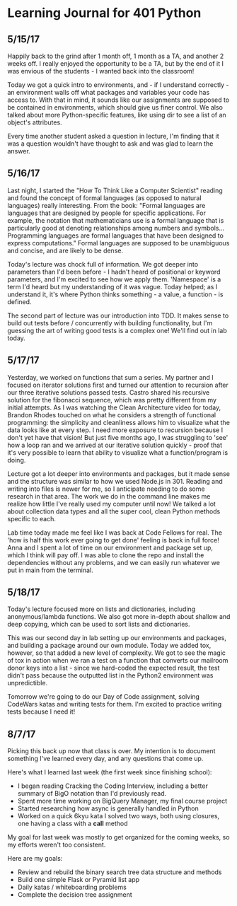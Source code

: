 # Learning Journal for 401 Python

## 5/15/17
Happily back to the grind after 1 month off, 1 month as a TA, and another 2 weeks off. I really enjoyed the opportunity to be a TA, but by the end of it I was envious of the students - I wanted back into the classroom!

Today we got a quick intro to environments, and - if I understand correctly - an environment walls off what packages and variables your code has access to. With that in mind, it sounds like our assignments are supposed to be contained in environments, which should give us finer control. We also talked about more Python-specific features, like using dir to see a list of an object's attributes.

Every time another student asked a question in lecture, I'm finding that it was a question wouldn't have thought to ask and was glad to learn the answer.

## 5/16/17
Last night, I started the "How To Think Like a Computer Scientist" reading and found the concept of formal languages (as opposed to natural languages) really interesting. From the book: "Formal languages are languages that are designed by people for specific applications. For example, the notation that mathematicians use is a formal language that is particularly good at denoting relationships among numbers and symbols... Programming languages are formal languages that have been designed to express computations." Formal languages are supposed to be unambiguous and concise, and are likely to be dense.

Today's lecture was chock full of information. We got deeper into parameters than I'd been before - I hadn't heard of positional or keyword parameters, and I'm excited to see how we apply them. 'Namespace' is a term I'd heard but my understanding of it was vague. Today helped; as I understand it, it's where Python thinks something - a value, a function - is defined.

The second part of lecture was our introduction into TDD. It makes sense to build out tests before / concurrently with building functionality, but I'm guessing the art of writing good tests is a complex one! We'll find out in lab today.

## 5/17/17
Yesterday, we worked on functions that sum a series. My partner and I focused on iterator solutions first and turned our attention to recursion after our three iterative solutions passed tests. Castro shared his recursive solution for the fibonacci sequence, which was pretty different from my initial attempts. As I was watching the Clean Architecture video for today, Brandon Rhodes touched on what he considers a strength of functional programming: the simplicity and cleanliness allows him to visualize what the data looks like at every step. I need more exposure to recursion because I don't yet have that vision! But just five months ago, I was struggling to 'see' how a loop ran and we arrived at our iterative solution quickly - proof that it's very possible to learn that ability to visualize what a function/program is doing.

Lecture got a lot deeper into environments and packages, but it made sense and the structure was similar to how we used Node.js in 301. Reading and writing into files is newer for me, so I anticipate needing to do some research in that area. The work we do in the command line makes me realize how little I've really used my computer until now! We talked a lot about collection data types and all the super cool, clean Python methods specific to each.

Lab time today made me feel like I was back at Code Fellows for real. The 'how is half this work ever going to get done' feeling is back in full force! Anna and I spent a lot of time on our environment and package set up, which I think will pay off. I was able to clone the repo and install the dependencies without any problems, and we can easily run whatever we put in main from the terminal.

## 5/18/17
Today's lecture focused more on lists and dictionaries, including anonymous/lambda functions. We also got more in-depth about shallow and deep copying, which can be used to sort lists and dictionaries.

This was our second day in lab setting up our environments and packages, and building a package around our own module. Today we added tox, however, so that added a new level of complexity. We got to see the magic of tox in action when we ran a test on a function that converts our mailroom donor keys into a list - since we hard-coded the expected result, the test didn't pass because the outputted list in the Python2 environment was unpredictible.

Tomorrow we're going to do our Day of Code assignment, solving CodeWars katas and writing tests for them. I'm excited to practice writing tests because I need it!

## 8/7/17
Picking this back up now that class is over. My intention is to document something I've learned every day, and any questions that come up. 

Here's what I learned last week (the first week since finishing school):

- I began reading Cracking the Coding Interview, including a better summary of BigO notation than I'd previously read.
- Spent more time working on BigQuery Manager, my final course project
- Started researching how async is generally handled in Python
- Worked on a quick 6kyu kata I solved two ways, both using closures, one having a class with a __call__ method

My goal for last week was mostly to get organized for the coming weeks, so my efforts weren't too consistent.

Here are my goals:
- Review and rebuild the binary search tree data structure and methods
- Build one simple Flask or Pyramid list app
- Daily katas / whiteboarding problems
- Complete the decision tree assignment
